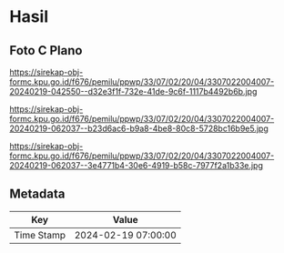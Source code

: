 # Hasil

## Foto C Plano

https://sirekap-obj-formc.kpu.go.id/f676/pemilu/ppwp/33/07/02/20/04/3307022004007-20240219-042550--d32e3f1f-732e-41de-9c6f-1117b4492b6b.jpg

https://sirekap-obj-formc.kpu.go.id/f676/pemilu/ppwp/33/07/02/20/04/3307022004007-20240219-062037--b23d6ac6-b9a8-4be8-80c8-5728bc16b9e5.jpg

https://sirekap-obj-formc.kpu.go.id/f676/pemilu/ppwp/33/07/02/20/04/3307022004007-20240219-062037--3e4771b4-30e6-4919-b58c-7977f2a1b33e.jpg


## Metadata

| Key        | Value               |
| ---------- | ------------------- |
| Time Stamp | 2024-02-19 07:00:00 |



